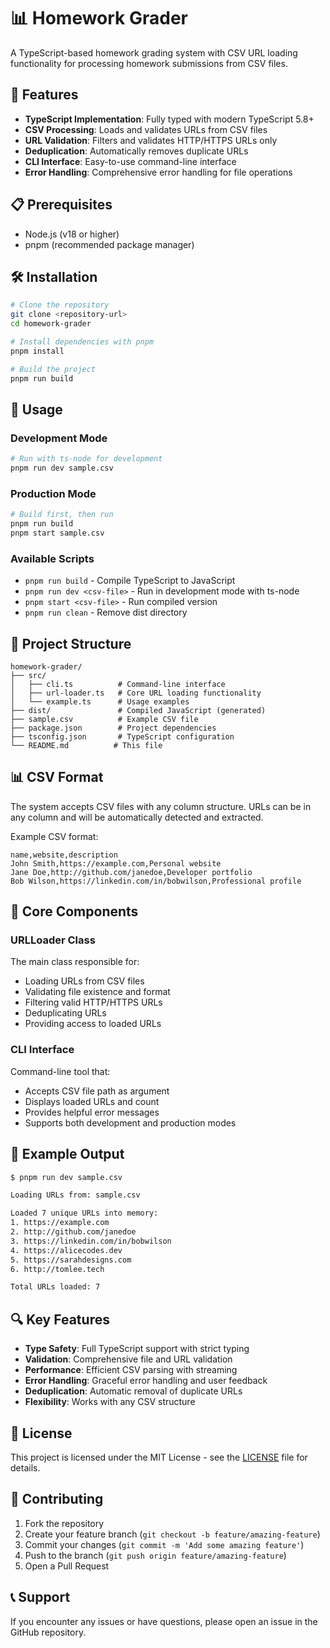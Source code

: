 # 📊 Homework Grader

A TypeScript-based homework grading system with CSV URL loading functionality for processing homework submissions from CSV files.

## 🚀 Features

- **TypeScript Implementation**: Fully typed with modern TypeScript 5.8+
- **CSV Processing**: Loads and validates URLs from CSV files
- **URL Validation**: Filters and validates HTTP/HTTPS URLs only
- **Deduplication**: Automatically removes duplicate URLs
- **CLI Interface**: Easy-to-use command-line interface
- **Error Handling**: Comprehensive error handling for file operations

## 📋 Prerequisites

- Node.js (v18 or higher)
- pnpm (recommended package manager)

## 🛠️ Installation

```bash
# Clone the repository
git clone <repository-url>
cd homework-grader

# Install dependencies with pnpm
pnpm install

# Build the project
pnpm run build
```

## 🎯 Usage

### Development Mode
```bash
# Run with ts-node for development
pnpm run dev sample.csv
```

### Production Mode
```bash
# Build first, then run
pnpm run build
pnpm start sample.csv
```

### Available Scripts

- `pnpm run build` - Compile TypeScript to JavaScript
- `pnpm run dev <csv-file>` - Run in development mode with ts-node
- `pnpm start <csv-file>` - Run compiled version
- `pnpm run clean` - Remove dist directory

## 📂 Project Structure

```
homework-grader/
├── src/
│   ├── cli.ts          # Command-line interface
│   ├── url-loader.ts   # Core URL loading functionality
│   └── example.ts      # Usage examples
├── dist/               # Compiled JavaScript (generated)
├── sample.csv          # Example CSV file
├── package.json        # Project dependencies
├── tsconfig.json       # TypeScript configuration
└── README.md          # This file
```

## 📊 CSV Format

The system accepts CSV files with any column structure. URLs can be in any column and will be automatically detected and extracted.

Example CSV format:
```csv
name,website,description
John Smith,https://example.com,Personal website
Jane Doe,http://github.com/janedoe,Developer portfolio
Bob Wilson,https://linkedin.com/in/bobwilson,Professional profile
```

## 🔧 Core Components

### URLLoader Class

The main class responsible for:
- Loading URLs from CSV files
- Validating file existence and format
- Filtering valid HTTP/HTTPS URLs
- Deduplicating URLs
- Providing access to loaded URLs

### CLI Interface

Command-line tool that:
- Accepts CSV file path as argument
- Displays loaded URLs and count
- Provides helpful error messages
- Supports both development and production modes

## 🧪 Example Output

```bash
$ pnpm run dev sample.csv

Loading URLs from: sample.csv

Loaded 7 unique URLs into memory:
1. https://example.com
2. http://github.com/janedoe
3. https://linkedin.com/in/bobwilson
4. https://alicecodes.dev
5. https://sarahdesigns.com
6. http://tomlee.tech

Total URLs loaded: 7
```

## 🔍 Key Features

- **Type Safety**: Full TypeScript support with strict typing
- **Validation**: Comprehensive file and URL validation
- **Performance**: Efficient CSV parsing with streaming
- **Error Handling**: Graceful error handling and user feedback
- **Deduplication**: Automatic removal of duplicate URLs
- **Flexibility**: Works with any CSV structure

## 📄 License

This project is licensed under the MIT License - see the [LICENSE](LICENSE) file for details.

## 🤝 Contributing

1. Fork the repository
2. Create your feature branch (`git checkout -b feature/amazing-feature`)
3. Commit your changes (`git commit -m 'Add some amazing feature'`)
4. Push to the branch (`git push origin feature/amazing-feature`)
5. Open a Pull Request

## 📞 Support

If you encounter any issues or have questions, please open an issue in the GitHub repository.
